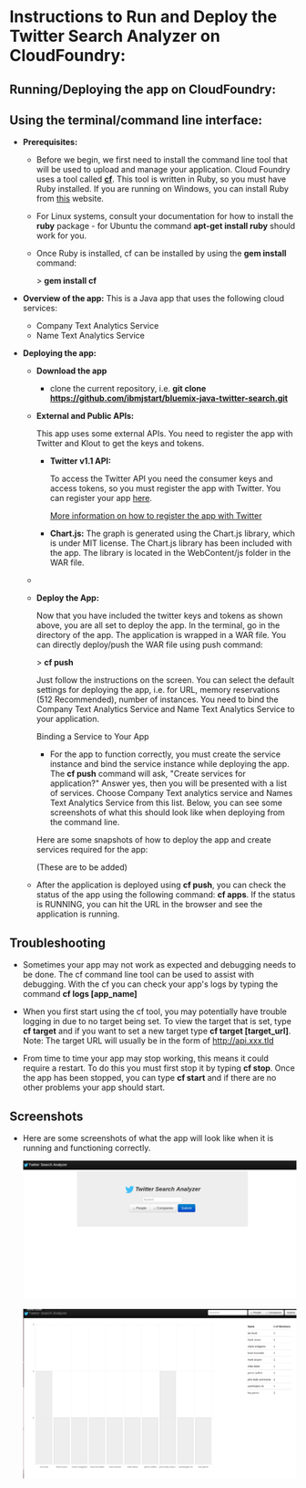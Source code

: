 Instructions to Run and Deploy the Twitter Search Analyzer on CloudFoundry:
===========================================================================

Running/Deploying the app on CloudFoundry:
------------------------------------------


Using the terminal/command line interface:
------------------------------------------

-   **Prerequisites:**
    -   Before we begin, we first need to install the command line tool that will be used to upload and manage your application. Cloud Foundry uses a tool called [**cf**](https://github.com/cloudfoundry/cf). This tool is written in Ruby, so you must have Ruby installed. If you are running on Windows, you can install Ruby from [this](http://rubyinstaller.org/downloads/) website. 

    -   For Linux systems, consult your documentation for how to install the **ruby** package - for Ubuntu the command **apt-get install ruby** should work for you.

    -   Once Ruby is installed, cf can be installed by using the **gem install** command:
        
        \> **gem install cf**


-   **Overview of the app:** This is a Java app that uses the following cloud services:
    -   Company Text Analytics Service
    -   Name Text Analytics Service

-   **Deploying the app:**
    -   **Download the app**
        - clone the current repository, i.e. 
            **git clone https://github.com/ibmjstart/bluemix-java-twitter-search.git** 

    -   **External and Public APIs:**

        This app uses some external APIs. You need to register the app with Twitter and Klout to get the keys and tokens.

        -   **Twitter v1.1 API:**

            To access the Twitter API you need the consumer keys and access tokens, so you must register the app with Twitter. You can register your app [here](https://dev.twitter.com/).

            [More information on how to register the app with Twitter](registerTwitter.md)

        -   **Chart.js:**
            The graph is generated using the Chart.js library, which is under MIT license. The Chart.js library has been included with the app. The library is located in the WebContent/js folder in the WAR file. 

    -

    -   **Deploy the App:**

        Now that you have included the twitter keys and tokens as shown above, you are all set to deploy the app. In the terminal, go in the directory of the app. The application is wrapped in a WAR file. You can directly deploy/push the WAR file using push command:

        \> **cf push**

        Just follow the instructions on the screen. You can select the default settings for deploying the app, i.e. for URL, memory reservations (512 Recommended), number of instances. You need to bind the Company Text Analytics Service and Name Text Analytics Service to your application. 

        Binding a Service to Your App

        -   For the app to function correctly, you must create the service instance and bind the service instance while deploying the app. The **cf push** command will ask, "Create services for application?" Answer yes, then you will be presented with a list of services. Choose Company Text analytics service and Names Text Analytics Service from this list. Below, you can see some screenshots of what this should look like when deploying from the command line.


        Here are some snapshots of how to deploy the app and create services required for the app: 
        
        (These are to be added)


    -   After the application is deployed using **cf push**, you can check the status of the app using the following command: **cf apps**. If the status is RUNNING, you can hit the URL in the browser and see the application is running.


Troubleshooting
-----------------------------------
-   Sometimes your app may not work as expected and debugging needs to be done. The cf command line tool can be used to assist with debugging. With the cf you can check your app's logs by typing the command **cf logs [app_name]** 

-   When you first start using the cf tool, you may potentially have trouble logging in due to no target being set. To view the target that is set, type **cf target** and if you want to set a new target type **cf target [target_url]**. Note: The target URL will usually be in the form of http://api.xxx.tld

-   From time to time your app may stop working, this means it could require a restart. To do this you must first stop it by typing **cf stop**. Once the app has been stopped, you can type **cf start** and if there are no other problems your app should start. 


Screenshots
------------------------------------
-   Here are some screenshots of what the app will look like when it is running and functioning correctly. 

    ![image](/images/workingApp1.png)
    
    ![image](/images/workingApp2.png)